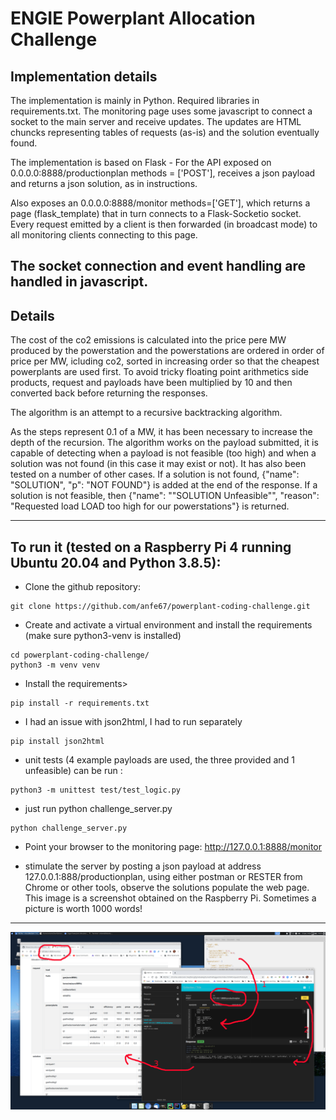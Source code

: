 # ENGIE Powerplant Allocation Challenge

## Implementation details

The implementation is mainly in Python. Required libraries in requirements.txt. The monitoring page 
uses some javascript to connect a socket to the main server and receive updates. The updates are HTML chuncks
representing tables of requests (as-is) and the solution eventually found. 

The implementation is based on Flask - For the API exposed on 0.0.0.0:8888/productionplan methods = ['POST'], 
receives a json payload and returns a json solution, as in instructions. 

Also exposes an 0.0.0.0:8888/monitor methods=['GET'], which returns a page (flask_template) that in turn 
connects to a Flask-Socketio socket. Every request emitted by a client is then forwarded 
(in broadcast mode) to all monitoring clients connecting to this page. 

The socket connection and event handling are handled in javascript.  
---
## Details 

The cost of the co2 emissions is calculated into the price pere MW produced by the powerstation and the powerstations 
are ordered in order of price per MW, icluding co2, sorted in increasing order so that the cheapest powerplants are 
used first. To avoid tricky floating point arithmetics side products, request 
and payloads have been multiplied by 10 and then converted back before returning the responses. 

The algorithm is an attempt to a recursive backtracking algorithm. 

As the steps represent 0.1 of a MW, it has been necessary to increase the depth of the recursion. The algorithm works on 
the payload submitted, it is capable of detecting when a payload is not feasible (too high) and when a solution was not 
found (in this case it may exist or not). It has also been tested on a number of other cases. 
If a solution is not found, {"name": "SOLUTION", "p": "NOT FOUND"} is added at the end of the response. 
If a solution is not feasible, then {"name": ""SOLUTION Unfeasible"", "reason": "Requested load LOAD too high for our 
powerstations"} is returned. 

---
## To run it (tested on a Raspberry Pi 4 running Ubuntu 20.04 and Python 3.8.5): 
- Clone the github repository:
```
git clone https://github.com/anfe67/powerplant-coding-challenge.git
```
- Create and activate a virtual environment and install the requirements (make sure python3-venv is installed)
```
cd powerplant-coding-challenge/
python3 -m venv venv
```
- Install the requirements> 
```
pip install -r requirements.txt
```
- I had an issue with json2html, I had to run separately 
```
pip install json2html
```

- unit tests (4 example payloads are used, the three provided and 1 unfeasible) can be run : 
```
python3 -m unittest test/test_logic.py
```

- just run python challenge_server.py
```
python challenge_server.py
```
- Point your browser to the monitoring page: http://127.0.0.1:8888/monitor 


- stimulate the server by posting a json payload at address 127.0.0.1:888/productionplan, using either postman or RESTER
from Chrome or other tools, observe the solutions populate the web page.
This image is a screenshot obtained on the Raspberry Pi. 
Sometimes a picture is worth 1000 words! 
---  
![image](example_usage_rpi4.png)
 







